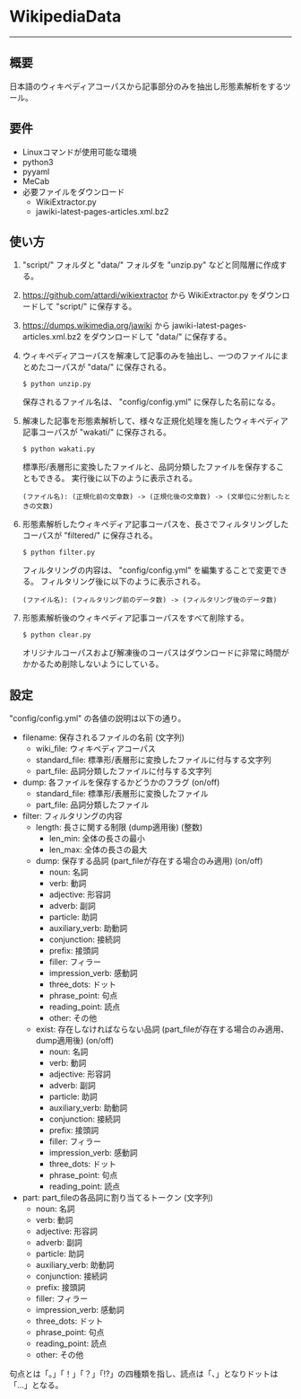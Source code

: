 # WikipediaData
***
## 概要
日本語のウィキペディアコーパスから記事部分のみを抽出し形態素解析をするツール。

## 要件
- Linuxコマンドが使用可能な環境
- python3
- pyyaml
- MeCab
- 必要ファイルをダウンロード
    - WikiExtractor.py
    - jawiki-latest-pages-articles.xml.bz2

## 使い方
1. "script/" フォルダと "data/" フォルダを "unzip.py" などと同階層に作成する。

2. https://github.com/attardi/wikiextractor から WikiExtractor.py をダウンロードして "script/" に保存する。

3. https://dumps.wikimedia.org/jawiki から jawiki-latest-pages-articles.xml.bz2 をダウンロードして "data/" に保存する。

4. ウィキペディアコーパスを解凍して記事のみを抽出し、一つのファイルにまとめたコーパスが "data/" に保存される。
    ```
    $ python unzip.py
    ```
    保存されるファイル名は、 "config/config.yml" に保存した名前になる。

5. 解凍した記事を形態素解析して、様々な正規化処理を施したウィキペディア記事コーパスが "wakati/" に保存される。
    ```
    $ python wakati.py
    ```
    標準形/表層形に変換したファイルと、品詞分類したファイルを保存することもできる。
    実行後に以下のように表示される。
    ```
    (ファイル名): (正規化前の文章数) -> (正規化後の文章数) -> (文単位に分割したときの文数)
    ```

6. 形態素解析したウィキペディア記事コーパスを、長さでフィルタリングしたコーパスが "filtered/" に保存される。
    ```
    $ python filter.py
    ```
    フィルタリングの内容は、 "config/config.yml" を編集することで変更できる。
    フィルタリング後に以下のように表示される。
    ```
    (ファイル名): (フィルタリング前のデータ数) -> (フィルタリング後のデータ数)
    ```

7. 形態素解析後のウィキペディア記事コーパスをすべて削除する。
    ```
    $ python clear.py
    ```
    オリジナルコーパスおよび解凍後のコーパスはダウンロードに非常に時間がかかるため削除しないようにしている。

## 設定
"config/config.yml" の各値の説明は以下の通り。

- filename: 保存されるファイルの名前 (文字列)
    - wiki_file: ウィキペディアコーパス
    - standard_file: 標準形/表層形に変換したファイルに付与する文字列
    - part_file: 品詞分類したファイルに付与する文字列
- dump: 各ファイルを保存するかどうかのフラグ (on/off)
    - standard_file: 標準形/表層形に変換したファイル
    - part_file: 品詞分類したファイル
- filter: フィルタリングの内容
    - length: 長さに関する制限 (dump適用後) (整数)
        - len_min: 全体の長さの最小
        - len_max: 全体の長さの最大
    - dump: 保存する品詞 (part_fileが存在する場合のみ適用) (on/off)
        - noun: 名詞
        - verb: 動詞
        - adjective: 形容詞
        - adverb: 副詞
        - particle: 助詞
        - auxiliary_verb: 助動詞
        - conjunction: 接続詞
        - prefix: 接頭詞
        - filler: フィラー
        - impression_verb: 感動詞
        - three_dots: ドット
        - phrase_point: 句点
        - reading_point: 読点
        - other: その他
    - exist: 存在しなければならない品詞 (part_fileが存在する場合のみ適用、dump適用後) (on/off)
        - noun: 名詞
        - verb: 動詞
        - adjective: 形容詞
        - adverb: 副詞
        - particle: 助詞
        - auxiliary_verb: 助動詞
        - conjunction: 接続詞
        - prefix: 接頭詞
        - filler: フィラー
        - impression_verb: 感動詞
        - three_dots: ドット
        - phrase_point: 句点
        - reading_point: 読点
- part: part_fileの各品詞に割り当てるトークン (文字列)
    - noun: 名詞
    - verb: 動詞
    - adjective: 形容詞
    - adverb: 副詞
    - particle: 助詞
    - auxiliary_verb: 助動詞
    - conjunction: 接続詞
    - prefix: 接頭詞
    - filler: フィラー
    - impression_verb: 感動詞
    - three_dots: ドット
    - phrase_point: 句点
    - reading_point: 読点
    - other: その他

句点とは「。」「！」「？」「!?」の四種類を指し、読点は「、」となりドットは「...」となる。
